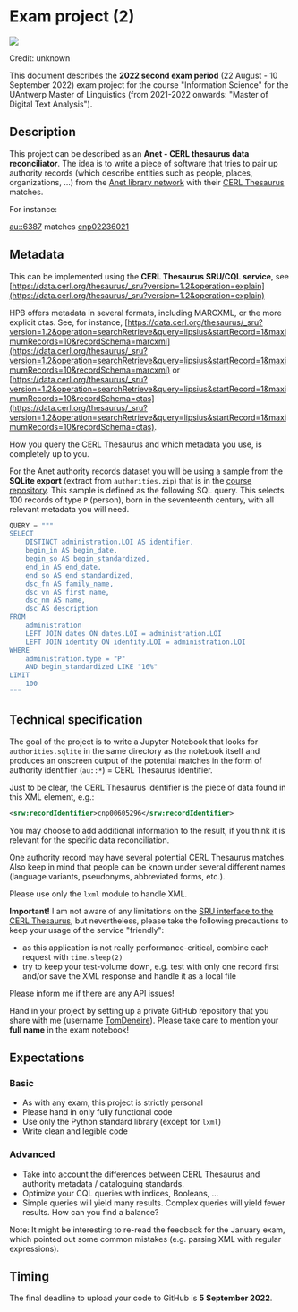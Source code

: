 # Exam project (2)

![](images/project.jpeg)

Credit: unknown

This document describes the **2022 second exam period** (22 August - 10 September 2022) exam project for the course "Information Science" for the UAntwerp Master of Linguistics (from 2021-2022 onwards: "Master of Digital Text Analysis").

## Description

This project can be described as an **Anet - CERL thesaurus data reconciliator**. The idea is to write a piece of software that tries to pair up  authority records (which describe entities such as people, places, organizations, ...) from the [Anet library network](https://en.wikipedia.org/wiki/Brocade_Library_Services)  with their [CERL Thesaurus](https://data.cerl.org/thesaurus/_search) matches.

For instance:

[au::6387](https://anet.be/record/isaarua/au::6387/E) matches [cnp02236021](https://data.cerl.org/thesaurus/cnp02236021)

## Metadata

This can be implemented using the **CERL Thesaurus SRU/CQL service**, see [https://data.cerl.org/thesaurus/_sru?version=1.2&operation=explain](https://data.cerl.org/thesaurus/_sru?version=1.2&operation=explain)

HPB offers metadata in several formats, including MARCXML, or the more explicit ctas. See, for instance, [https://data.cerl.org/thesaurus/_sru?version=1.2&operation=searchRetrieve&query=lipsius&startRecord=1&maximumRecords=10&recordSchema=marcxml](https://data.cerl.org/thesaurus/_sru?version=1.2&operation=searchRetrieve&query=lipsius&startRecord=1&maximumRecords=10&recordSchema=marcxml) or [https://data.cerl.org/thesaurus/_sru?version=1.2&operation=searchRetrieve&query=lipsius&startRecord=1&maximumRecords=10&recordSchema=ctas](https://data.cerl.org/thesaurus/_sru?version=1.2&operation=searchRetrieve&query=lipsius&startRecord=1&maximumRecords=10&recordSchema=ctas).

How you query the CERL Thesaurus and which metadata you use, is completely up to you.

For the Anet authority records dataset you will be using a sample from the **SQLite  export** (extract from `authorities.zip`) that is in the [course repository](https://github.com/TomDeneire/InformationScience/tree/main/course/data). This sample is defined as the following SQL query. This selects 100 records of type `P` (person), born in the seventeenth century, with all relevant metadata you will need.

``` python
QUERY = """
SELECT
    DISTINCT administration.LOI AS identifier,
    begin_in AS begin_date,
    begin_so AS begin_standardized,
    end_in AS end_date,
    end_so AS end_standardized,
    dsc_fn AS family_name,
    dsc_vn AS first_name,
    dsc_nm AS name,
    dsc AS description
FROM
    administration
    LEFT JOIN dates ON dates.LOI = administration.LOI
    LEFT JOIN identity ON identity.LOI = administration.LOI
WHERE
    administration.type = "P"
    AND begin_standardized LIKE "16%"
LIMIT
    100
"""
```

## Technical specification

The goal of the project is to write a Jupyter Notebook that looks for `authorities.sqlite` in the same directory as the notebook itself and produces an onscreen output of the potential matches in the form of authority identifier (`au::*`) = CERL Thesaurus identifier.

Just to be clear, the CERL Thesaurus identifier is the piece of data found in this XML element, e.g.:

``` xml
<srw:recordIdentifier>cnp00605296</srw:recordIdentifier>
```

You may choose to add additional information to the result, if you think it is relevant for the specific data reconciliation.

One authority record may have several potential CERL Thesaurus matches. Also keep in mind that people can be known under several different names (language variants, pseudonyms, abbreviated forms, etc.).

Please use only the `lxml` module to handle XML.

**Important!** I am not aware of any limitations on the [SRU interface to the CERL Thesaurus](https://www.cerl.org/resources/cerl_thesaurus/sru), but nevertheless, please take the following precautions to keep your usage of the service "friendly":

- as this application is not really performance-critical, combine each request with `time.sleep(2)`
- try to keep your test-volume down, e.g. test with only one record first and/or save the XML response and handle it as a local file

Please inform me if there are any API issues!

Hand in your project by setting up a private GitHub repository that you share with me (username [TomDeneire](https://github.com/TomDeneire)). Please take care to mention your **full name** in the exam notebook!

## Expectations

### Basic

- As with any exam, this project is strictly personal
- Please hand in only fully functional code
- Use only the Python standard library (except for `lxml`)
- Write clean and legible code

### Advanced

- Take into account the differences between CERL Thesaurus and authority metadata / cataloguing standards.
- Optimize your CQL queries with indices, Booleans, ...
- Simple queries will yield many results. Complex queries will yield fewer results. How can you find a balance?

Note: It might be interesting to re-read the feedback for the January exam, which pointed out some common mistakes (e.g. parsing XML with regular expressions).

## Timing

The final deadline to upload your code to GitHub is **5 September 2022**.
